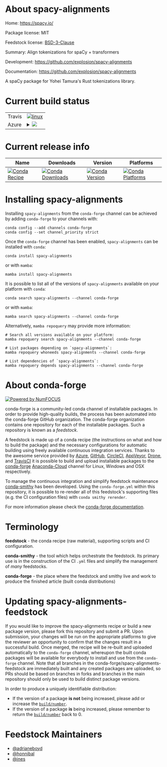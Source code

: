 About spacy-alignments
======================

Home: https://spacy.io/

Package license: MIT

Feedstock license: [BSD-3-Clause](https://github.com/conda-forge/spacy-alignments-feedstock/blob/main/LICENSE.txt)

Summary: Align tokenizations for spaCy + transformers

Development: https://github.com/explosion/spacy-alignments

Documentation: https://github.com/explosion/spacy-alignments

A spaCy package for Yohei Tamura's Rust tokenizations library.


Current build status
====================


<table><tr>
    <td>Travis</td>
    <td>
      <a href="https://app.travis-ci.com/conda-forge/spacy-alignments-feedstock">
        <img alt="linux" src="https://img.shields.io/travis/com/conda-forge/spacy-alignments-feedstock/main.svg?label=Linux">
      </a>
    </td>
  </tr>
    
  <tr>
    <td>Azure</td>
    <td>
      <details>
        <summary>
          <a href="https://dev.azure.com/conda-forge/feedstock-builds/_build/latest?definitionId=14546&branchName=main">
            <img src="https://dev.azure.com/conda-forge/feedstock-builds/_apis/build/status/spacy-alignments-feedstock?branchName=main">
          </a>
        </summary>
        <table>
          <thead><tr><th>Variant</th><th>Status</th></tr></thead>
          <tbody><tr>
              <td>linux_64_python3.10.____cpython</td>
              <td>
                <a href="https://dev.azure.com/conda-forge/feedstock-builds/_build/latest?definitionId=14546&branchName=main">
                  <img src="https://dev.azure.com/conda-forge/feedstock-builds/_apis/build/status/spacy-alignments-feedstock?branchName=main&jobName=linux&configuration=linux_64_python3.10.____cpython" alt="variant">
                </a>
              </td>
            </tr><tr>
              <td>linux_64_python3.11.____cpython</td>
              <td>
                <a href="https://dev.azure.com/conda-forge/feedstock-builds/_build/latest?definitionId=14546&branchName=main">
                  <img src="https://dev.azure.com/conda-forge/feedstock-builds/_apis/build/status/spacy-alignments-feedstock?branchName=main&jobName=linux&configuration=linux_64_python3.11.____cpython" alt="variant">
                </a>
              </td>
            </tr><tr>
              <td>linux_64_python3.8.____73_pypy</td>
              <td>
                <a href="https://dev.azure.com/conda-forge/feedstock-builds/_build/latest?definitionId=14546&branchName=main">
                  <img src="https://dev.azure.com/conda-forge/feedstock-builds/_apis/build/status/spacy-alignments-feedstock?branchName=main&jobName=linux&configuration=linux_64_python3.8.____73_pypy" alt="variant">
                </a>
              </td>
            </tr><tr>
              <td>linux_64_python3.8.____cpython</td>
              <td>
                <a href="https://dev.azure.com/conda-forge/feedstock-builds/_build/latest?definitionId=14546&branchName=main">
                  <img src="https://dev.azure.com/conda-forge/feedstock-builds/_apis/build/status/spacy-alignments-feedstock?branchName=main&jobName=linux&configuration=linux_64_python3.8.____cpython" alt="variant">
                </a>
              </td>
            </tr><tr>
              <td>linux_64_python3.9.____73_pypy</td>
              <td>
                <a href="https://dev.azure.com/conda-forge/feedstock-builds/_build/latest?definitionId=14546&branchName=main">
                  <img src="https://dev.azure.com/conda-forge/feedstock-builds/_apis/build/status/spacy-alignments-feedstock?branchName=main&jobName=linux&configuration=linux_64_python3.9.____73_pypy" alt="variant">
                </a>
              </td>
            </tr><tr>
              <td>linux_64_python3.9.____cpython</td>
              <td>
                <a href="https://dev.azure.com/conda-forge/feedstock-builds/_build/latest?definitionId=14546&branchName=main">
                  <img src="https://dev.azure.com/conda-forge/feedstock-builds/_apis/build/status/spacy-alignments-feedstock?branchName=main&jobName=linux&configuration=linux_64_python3.9.____cpython" alt="variant">
                </a>
              </td>
            </tr><tr>
              <td>linux_aarch64_python3.10.____cpython</td>
              <td>
                <a href="https://dev.azure.com/conda-forge/feedstock-builds/_build/latest?definitionId=14546&branchName=main">
                  <img src="https://dev.azure.com/conda-forge/feedstock-builds/_apis/build/status/spacy-alignments-feedstock?branchName=main&jobName=linux&configuration=linux_aarch64_python3.10.____cpython" alt="variant">
                </a>
              </td>
            </tr><tr>
              <td>linux_aarch64_python3.11.____cpython</td>
              <td>
                <a href="https://dev.azure.com/conda-forge/feedstock-builds/_build/latest?definitionId=14546&branchName=main">
                  <img src="https://dev.azure.com/conda-forge/feedstock-builds/_apis/build/status/spacy-alignments-feedstock?branchName=main&jobName=linux&configuration=linux_aarch64_python3.11.____cpython" alt="variant">
                </a>
              </td>
            </tr><tr>
              <td>linux_aarch64_python3.8.____73_pypy</td>
              <td>
                <a href="https://dev.azure.com/conda-forge/feedstock-builds/_build/latest?definitionId=14546&branchName=main">
                  <img src="https://dev.azure.com/conda-forge/feedstock-builds/_apis/build/status/spacy-alignments-feedstock?branchName=main&jobName=linux&configuration=linux_aarch64_python3.8.____73_pypy" alt="variant">
                </a>
              </td>
            </tr><tr>
              <td>linux_aarch64_python3.8.____cpython</td>
              <td>
                <a href="https://dev.azure.com/conda-forge/feedstock-builds/_build/latest?definitionId=14546&branchName=main">
                  <img src="https://dev.azure.com/conda-forge/feedstock-builds/_apis/build/status/spacy-alignments-feedstock?branchName=main&jobName=linux&configuration=linux_aarch64_python3.8.____cpython" alt="variant">
                </a>
              </td>
            </tr><tr>
              <td>linux_aarch64_python3.9.____73_pypy</td>
              <td>
                <a href="https://dev.azure.com/conda-forge/feedstock-builds/_build/latest?definitionId=14546&branchName=main">
                  <img src="https://dev.azure.com/conda-forge/feedstock-builds/_apis/build/status/spacy-alignments-feedstock?branchName=main&jobName=linux&configuration=linux_aarch64_python3.9.____73_pypy" alt="variant">
                </a>
              </td>
            </tr><tr>
              <td>linux_aarch64_python3.9.____cpython</td>
              <td>
                <a href="https://dev.azure.com/conda-forge/feedstock-builds/_build/latest?definitionId=14546&branchName=main">
                  <img src="https://dev.azure.com/conda-forge/feedstock-builds/_apis/build/status/spacy-alignments-feedstock?branchName=main&jobName=linux&configuration=linux_aarch64_python3.9.____cpython" alt="variant">
                </a>
              </td>
            </tr><tr>
              <td>linux_ppc64le_python3.10.____cpython</td>
              <td>
                <a href="https://dev.azure.com/conda-forge/feedstock-builds/_build/latest?definitionId=14546&branchName=main">
                  <img src="https://dev.azure.com/conda-forge/feedstock-builds/_apis/build/status/spacy-alignments-feedstock?branchName=main&jobName=linux&configuration=linux_ppc64le_python3.10.____cpython" alt="variant">
                </a>
              </td>
            </tr><tr>
              <td>linux_ppc64le_python3.11.____cpython</td>
              <td>
                <a href="https://dev.azure.com/conda-forge/feedstock-builds/_build/latest?definitionId=14546&branchName=main">
                  <img src="https://dev.azure.com/conda-forge/feedstock-builds/_apis/build/status/spacy-alignments-feedstock?branchName=main&jobName=linux&configuration=linux_ppc64le_python3.11.____cpython" alt="variant">
                </a>
              </td>
            </tr><tr>
              <td>linux_ppc64le_python3.8.____73_pypy</td>
              <td>
                <a href="https://dev.azure.com/conda-forge/feedstock-builds/_build/latest?definitionId=14546&branchName=main">
                  <img src="https://dev.azure.com/conda-forge/feedstock-builds/_apis/build/status/spacy-alignments-feedstock?branchName=main&jobName=linux&configuration=linux_ppc64le_python3.8.____73_pypy" alt="variant">
                </a>
              </td>
            </tr><tr>
              <td>linux_ppc64le_python3.8.____cpython</td>
              <td>
                <a href="https://dev.azure.com/conda-forge/feedstock-builds/_build/latest?definitionId=14546&branchName=main">
                  <img src="https://dev.azure.com/conda-forge/feedstock-builds/_apis/build/status/spacy-alignments-feedstock?branchName=main&jobName=linux&configuration=linux_ppc64le_python3.8.____cpython" alt="variant">
                </a>
              </td>
            </tr><tr>
              <td>linux_ppc64le_python3.9.____73_pypy</td>
              <td>
                <a href="https://dev.azure.com/conda-forge/feedstock-builds/_build/latest?definitionId=14546&branchName=main">
                  <img src="https://dev.azure.com/conda-forge/feedstock-builds/_apis/build/status/spacy-alignments-feedstock?branchName=main&jobName=linux&configuration=linux_ppc64le_python3.9.____73_pypy" alt="variant">
                </a>
              </td>
            </tr><tr>
              <td>linux_ppc64le_python3.9.____cpython</td>
              <td>
                <a href="https://dev.azure.com/conda-forge/feedstock-builds/_build/latest?definitionId=14546&branchName=main">
                  <img src="https://dev.azure.com/conda-forge/feedstock-builds/_apis/build/status/spacy-alignments-feedstock?branchName=main&jobName=linux&configuration=linux_ppc64le_python3.9.____cpython" alt="variant">
                </a>
              </td>
            </tr><tr>
              <td>osx_64_python3.10.____cpython</td>
              <td>
                <a href="https://dev.azure.com/conda-forge/feedstock-builds/_build/latest?definitionId=14546&branchName=main">
                  <img src="https://dev.azure.com/conda-forge/feedstock-builds/_apis/build/status/spacy-alignments-feedstock?branchName=main&jobName=osx&configuration=osx_64_python3.10.____cpython" alt="variant">
                </a>
              </td>
            </tr><tr>
              <td>osx_64_python3.11.____cpython</td>
              <td>
                <a href="https://dev.azure.com/conda-forge/feedstock-builds/_build/latest?definitionId=14546&branchName=main">
                  <img src="https://dev.azure.com/conda-forge/feedstock-builds/_apis/build/status/spacy-alignments-feedstock?branchName=main&jobName=osx&configuration=osx_64_python3.11.____cpython" alt="variant">
                </a>
              </td>
            </tr><tr>
              <td>osx_64_python3.8.____73_pypy</td>
              <td>
                <a href="https://dev.azure.com/conda-forge/feedstock-builds/_build/latest?definitionId=14546&branchName=main">
                  <img src="https://dev.azure.com/conda-forge/feedstock-builds/_apis/build/status/spacy-alignments-feedstock?branchName=main&jobName=osx&configuration=osx_64_python3.8.____73_pypy" alt="variant">
                </a>
              </td>
            </tr><tr>
              <td>osx_64_python3.8.____cpython</td>
              <td>
                <a href="https://dev.azure.com/conda-forge/feedstock-builds/_build/latest?definitionId=14546&branchName=main">
                  <img src="https://dev.azure.com/conda-forge/feedstock-builds/_apis/build/status/spacy-alignments-feedstock?branchName=main&jobName=osx&configuration=osx_64_python3.8.____cpython" alt="variant">
                </a>
              </td>
            </tr><tr>
              <td>osx_64_python3.9.____73_pypy</td>
              <td>
                <a href="https://dev.azure.com/conda-forge/feedstock-builds/_build/latest?definitionId=14546&branchName=main">
                  <img src="https://dev.azure.com/conda-forge/feedstock-builds/_apis/build/status/spacy-alignments-feedstock?branchName=main&jobName=osx&configuration=osx_64_python3.9.____73_pypy" alt="variant">
                </a>
              </td>
            </tr><tr>
              <td>osx_64_python3.9.____cpython</td>
              <td>
                <a href="https://dev.azure.com/conda-forge/feedstock-builds/_build/latest?definitionId=14546&branchName=main">
                  <img src="https://dev.azure.com/conda-forge/feedstock-builds/_apis/build/status/spacy-alignments-feedstock?branchName=main&jobName=osx&configuration=osx_64_python3.9.____cpython" alt="variant">
                </a>
              </td>
            </tr><tr>
              <td>win_64_python3.10.____cpython</td>
              <td>
                <a href="https://dev.azure.com/conda-forge/feedstock-builds/_build/latest?definitionId=14546&branchName=main">
                  <img src="https://dev.azure.com/conda-forge/feedstock-builds/_apis/build/status/spacy-alignments-feedstock?branchName=main&jobName=win&configuration=win_64_python3.10.____cpython" alt="variant">
                </a>
              </td>
            </tr><tr>
              <td>win_64_python3.11.____cpython</td>
              <td>
                <a href="https://dev.azure.com/conda-forge/feedstock-builds/_build/latest?definitionId=14546&branchName=main">
                  <img src="https://dev.azure.com/conda-forge/feedstock-builds/_apis/build/status/spacy-alignments-feedstock?branchName=main&jobName=win&configuration=win_64_python3.11.____cpython" alt="variant">
                </a>
              </td>
            </tr><tr>
              <td>win_64_python3.8.____73_pypy</td>
              <td>
                <a href="https://dev.azure.com/conda-forge/feedstock-builds/_build/latest?definitionId=14546&branchName=main">
                  <img src="https://dev.azure.com/conda-forge/feedstock-builds/_apis/build/status/spacy-alignments-feedstock?branchName=main&jobName=win&configuration=win_64_python3.8.____73_pypy" alt="variant">
                </a>
              </td>
            </tr><tr>
              <td>win_64_python3.8.____cpython</td>
              <td>
                <a href="https://dev.azure.com/conda-forge/feedstock-builds/_build/latest?definitionId=14546&branchName=main">
                  <img src="https://dev.azure.com/conda-forge/feedstock-builds/_apis/build/status/spacy-alignments-feedstock?branchName=main&jobName=win&configuration=win_64_python3.8.____cpython" alt="variant">
                </a>
              </td>
            </tr><tr>
              <td>win_64_python3.9.____73_pypy</td>
              <td>
                <a href="https://dev.azure.com/conda-forge/feedstock-builds/_build/latest?definitionId=14546&branchName=main">
                  <img src="https://dev.azure.com/conda-forge/feedstock-builds/_apis/build/status/spacy-alignments-feedstock?branchName=main&jobName=win&configuration=win_64_python3.9.____73_pypy" alt="variant">
                </a>
              </td>
            </tr><tr>
              <td>win_64_python3.9.____cpython</td>
              <td>
                <a href="https://dev.azure.com/conda-forge/feedstock-builds/_build/latest?definitionId=14546&branchName=main">
                  <img src="https://dev.azure.com/conda-forge/feedstock-builds/_apis/build/status/spacy-alignments-feedstock?branchName=main&jobName=win&configuration=win_64_python3.9.____cpython" alt="variant">
                </a>
              </td>
            </tr>
          </tbody>
        </table>
      </details>
    </td>
  </tr>
</table>

Current release info
====================

| Name | Downloads | Version | Platforms |
| --- | --- | --- | --- |
| [![Conda Recipe](https://img.shields.io/badge/recipe-spacy--alignments-green.svg)](https://anaconda.org/conda-forge/spacy-alignments) | [![Conda Downloads](https://img.shields.io/conda/dn/conda-forge/spacy-alignments.svg)](https://anaconda.org/conda-forge/spacy-alignments) | [![Conda Version](https://img.shields.io/conda/vn/conda-forge/spacy-alignments.svg)](https://anaconda.org/conda-forge/spacy-alignments) | [![Conda Platforms](https://img.shields.io/conda/pn/conda-forge/spacy-alignments.svg)](https://anaconda.org/conda-forge/spacy-alignments) |

Installing spacy-alignments
===========================

Installing `spacy-alignments` from the `conda-forge` channel can be achieved by adding `conda-forge` to your channels with:

```
conda config --add channels conda-forge
conda config --set channel_priority strict
```

Once the `conda-forge` channel has been enabled, `spacy-alignments` can be installed with `conda`:

```
conda install spacy-alignments
```

or with `mamba`:

```
mamba install spacy-alignments
```

It is possible to list all of the versions of `spacy-alignments` available on your platform with `conda`:

```
conda search spacy-alignments --channel conda-forge
```

or with `mamba`:

```
mamba search spacy-alignments --channel conda-forge
```

Alternatively, `mamba repoquery` may provide more information:

```
# Search all versions available on your platform:
mamba repoquery search spacy-alignments --channel conda-forge

# List packages depending on `spacy-alignments`:
mamba repoquery whoneeds spacy-alignments --channel conda-forge

# List dependencies of `spacy-alignments`:
mamba repoquery depends spacy-alignments --channel conda-forge
```


About conda-forge
=================

[![Powered by
NumFOCUS](https://img.shields.io/badge/powered%20by-NumFOCUS-orange.svg?style=flat&colorA=E1523D&colorB=007D8A)](https://numfocus.org)

conda-forge is a community-led conda channel of installable packages.
In order to provide high-quality builds, the process has been automated into the
conda-forge GitHub organization. The conda-forge organization contains one repository
for each of the installable packages. Such a repository is known as a *feedstock*.

A feedstock is made up of a conda recipe (the instructions on what and how to build
the package) and the necessary configurations for automatic building using freely
available continuous integration services. Thanks to the awesome service provided by
[Azure](https://azure.microsoft.com/en-us/services/devops/), [GitHub](https://github.com/),
[CircleCI](https://circleci.com/), [AppVeyor](https://www.appveyor.com/),
[Drone](https://cloud.drone.io/welcome), and [TravisCI](https://travis-ci.com/)
it is possible to build and upload installable packages to the
[conda-forge](https://anaconda.org/conda-forge) [Anaconda-Cloud](https://anaconda.org/)
channel for Linux, Windows and OSX respectively.

To manage the continuous integration and simplify feedstock maintenance
[conda-smithy](https://github.com/conda-forge/conda-smithy) has been developed.
Using the ``conda-forge.yml`` within this repository, it is possible to re-render all of
this feedstock's supporting files (e.g. the CI configuration files) with ``conda smithy rerender``.

For more information please check the [conda-forge documentation](https://conda-forge.org/docs/).

Terminology
===========

**feedstock** - the conda recipe (raw material), supporting scripts and CI configuration.

**conda-smithy** - the tool which helps orchestrate the feedstock.
                   Its primary use is in the construction of the CI ``.yml`` files
                   and simplify the management of *many* feedstocks.

**conda-forge** - the place where the feedstock and smithy live and work to
                  produce the finished article (built conda distributions)


Updating spacy-alignments-feedstock
===================================

If you would like to improve the spacy-alignments recipe or build a new
package version, please fork this repository and submit a PR. Upon submission,
your changes will be run on the appropriate platforms to give the reviewer an
opportunity to confirm that the changes result in a successful build. Once
merged, the recipe will be re-built and uploaded automatically to the
`conda-forge` channel, whereupon the built conda packages will be available for
everybody to install and use from the `conda-forge` channel.
Note that all branches in the conda-forge/spacy-alignments-feedstock are
immediately built and any created packages are uploaded, so PRs should be based
on branches in forks and branches in the main repository should only be used to
build distinct package versions.

In order to produce a uniquely identifiable distribution:
 * If the version of a package **is not** being increased, please add or increase
   the [``build/number``](https://docs.conda.io/projects/conda-build/en/latest/resources/define-metadata.html#build-number-and-string).
 * If the version of a package **is** being increased, please remember to return
   the [``build/number``](https://docs.conda.io/projects/conda-build/en/latest/resources/define-metadata.html#build-number-and-string)
   back to 0.

Feedstock Maintainers
=====================

* [@adrianeboyd](https://github.com/adrianeboyd/)
* [@honnibal](https://github.com/honnibal/)
* [@ines](https://github.com/ines/)

